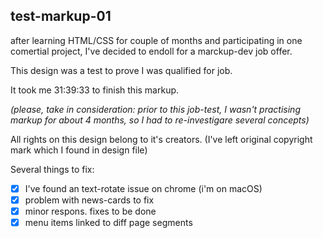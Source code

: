 ## test-markup-01

after learning HTML/CSS for couple of months and participating in one comertial project, 
I've decided to endoll for a marckup-dev job offer. 

This design was a test to prove I was qualified for job. 

It took me 31:39:33 to finish this markup. 

_(please, take in consideration: prior to this job-test, I wasn't practising markup for about 4 months,
so I had to re-investigare several concepts)_

All rights on this design belong to it's creators.
(I've left original copyright mark which I found in design file)

Several things to fix:
- [x] I've found an text-rotate issue on chrome (i'm on macOS)
- [x] problem with news-cards to fix
- [x] minor respons. fixes to be done
- [x] menu items linked to diff page segments
